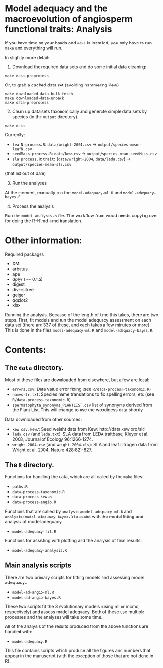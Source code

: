 # Model adequacy and the macroevolution of angiosperm functional traits: Analysis

If you have time on your hands and `make` is installed, you only have to run `make` and everything will run.

In slightly more detail:

1. Download the required data sets and do some initial data cleaning:

```
make data-preprocess
```

Or, to grab a cached data set (avoiding hammering Kew)

```
make downloaded-data-bulk-fetch
make downloaded-data-unpack
make data-preprocess
```


2. Clean up data sets taxonomically and generate simple data sets by species (in the `output` directory).

```
make data
```

Currently:
* `leafN-process.R`: `data/wright-2004.csv` ->  `output/species-mean-leafN.csv`
* `seedMass-process.R`: `data/kew.csv` -> `output/species-mean-seedMass.csv`
* `sla-process.R:trait`: {`data/wright-2004`, `data/leda.csv`} -> `output/species-mean-sla.csv`

(that list out of date)

3. Run the analyses

At the moment, manually run the `model-adequacy-ml.R` and `model-adequacy-bayes.R`

4. Process the analysis

Run the `model-analysis.R` file.  The workflow from wood needs copying over for doing the R->Rmd->md translation.

# Other information:

Required packages

* XML
* arbutus
* ape
* dplyr (>= 0.1.2)
* digest
* diversitree
* geiger
* ggplot2
* xlsx

Running the analysis.  Because of the length of time this takes, there are two steps.  First, fit models and run the model adequacy assessment on each data set (there are 337 of these, and each takes a few minutes or more).  This is done in the files `model-adequacy-ml.R` and `model-adequacy-bayes.R`.

# Contents:

## The `data` directory.

Most of these files are downloaded from elsewhere, but a few are local:

* `errors.csv`: Data value error fixing (see `R/data-process-taxonomic.R`)
* `names-tr.txt`: Species name translations to fix spelling errors, etc (see `R/data-process-taxonomic.R`)
* `spermatophyta_synonyms_PLANTLIST.csv` list of synonyms derived from the Plant List.  This will change to use the woodiness data shortly.

Data downloaded from other sources::

* `kew.csv`, `kew/`: Seed weight data from Kew; http://data.kew.org/sid
* `leda.csv` (and `leda.txt`): SLA data from LEDA traitbase; Kleyer et al. 2008, Journal of Ecology 96:1266-1274.
* `wright-2004.csv` (and `wright-2004.xls`): SLA and leaf nitrogen data from Wright et al. 2004, Nature 428:821-827.

## The `R` directory.

Functions for handling the data, which are all called by the `make` files:

* `paths.R`
* `data-process-taxonomic.R`
* `data-process-kew.R`
* `data-process-angio.R`

Functions that are called by `analysis/model-adequacy-ml.R` and `analysis/model-adequacy-bayes.R` to assist with the model fitting and analysis of model adequacy:

* `model-adequacy-fit.R`

Functions for assisting with plotting and the analysis of final results:

* `model-adequacy-analysis.R`

## Main analysis scripts

There are two primary scripts for fitting models and assessing model adequacy::

* `model-ad-angio-ml.R`
* `model-ad-angio-bayes.R`

These two scripts fit the 3 evolutionary models (using ml or mcmc, respectively) and assess model adequacy. Both of these use multiple processes and the analyses will take some time.

All of the analysis of the results produced from the above functions are handled with:

* `model-adequacy.R`

This file contains scripts which produce all the figures and numbers that appear in the manuscript (with the exception of those that are not done in R).






